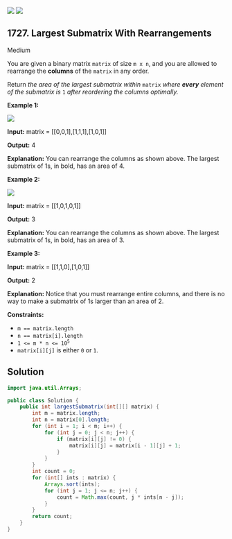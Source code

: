 [![](https://img.shields.io/github/stars/javadev/LeetCode-in-Java?label=Stars&style=flat-square)](https://github.com/javadev/LeetCode-in-Java)
[![](https://img.shields.io/github/forks/javadev/LeetCode-in-Java?label=Fork%20me%20on%20GitHub%20&style=flat-square)](https://github.com/javadev/LeetCode-in-Java/fork)

## 1727\. Largest Submatrix With Rearrangements

Medium

You are given a binary matrix `matrix` of size `m x n`, and you are allowed to rearrange the **columns** of the `matrix` in any order.

Return _the area of the largest submatrix within_ `matrix` _where **every** element of the submatrix is_ `1` _after reordering the columns optimally._

**Example 1:**

![](https://assets.leetcode.com/uploads/2020/12/29/screenshot-2020-12-30-at-40536-pm.png)

**Input:** matrix = \[\[0,0,1],[1,1,1],[1,0,1]]

**Output:** 4

**Explanation:** You can rearrange the columns as shown above. The largest submatrix of 1s, in bold, has an area of 4.

**Example 2:**

![](https://assets.leetcode.com/uploads/2020/12/29/screenshot-2020-12-30-at-40852-pm.png)

**Input:** matrix = \[\[1,0,1,0,1]]

**Output:** 3

**Explanation:** You can rearrange the columns as shown above. The largest submatrix of 1s, in bold, has an area of 3.

**Example 3:**

**Input:** matrix = \[\[1,1,0],[1,0,1]]

**Output:** 2

**Explanation:** Notice that you must rearrange entire columns, and there is no way to make a submatrix of 1s larger than an area of 2.

**Constraints:**

*   `m == matrix.length`
*   `n == matrix[i].length`
*   <code>1 <= m * n <= 10<sup>5</sup></code>
*   `matrix[i][j]` is either `0` or `1`.

## Solution

```java
import java.util.Arrays;

public class Solution {
    public int largestSubmatrix(int[][] matrix) {
        int m = matrix.length;
        int n = matrix[0].length;
        for (int i = 1; i < m; i++) {
            for (int j = 0; j < n; j++) {
                if (matrix[i][j] != 0) {
                    matrix[i][j] = matrix[i - 1][j] + 1;
                }
            }
        }
        int count = 0;
        for (int[] ints : matrix) {
            Arrays.sort(ints);
            for (int j = 1; j <= n; j++) {
                count = Math.max(count, j * ints[n - j]);
            }
        }
        return count;
    }
}
```